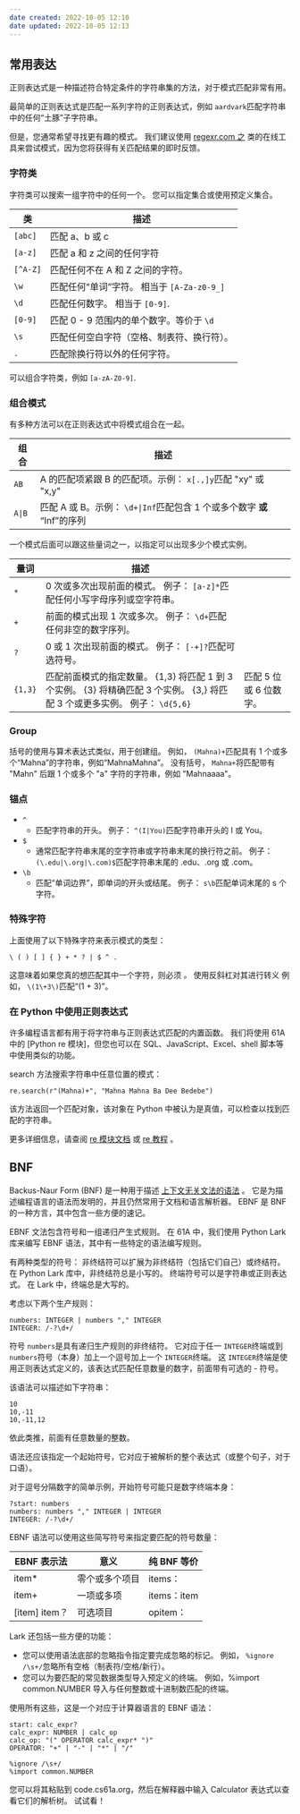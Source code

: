 ```yaml
---
date created: 2022-10-05 12:10
date updated: 2022-10-05 12:13
---
```


## 常用表达

正则表达式是一种描述符合特定条件的字符串集的方法，对于模式匹配非常有用。

最简单的正则表达式是匹配一系列字符的正则表达式，例如 `aardvark`匹配字符串中的任何“土豚”子字符串。

但是，您通常希望寻找更有趣的模式。 我们建议使用 [regexr.com 之](https://regexr.com/) 类的在线工具来尝试模式，因为您将获得有关匹配结果的即时反馈。

### 字符类

字符类可以搜索一组字符中的任何一个。 您可以指定集合或使用预定义集合。

| 类        | 描述                             |
| -------- | ------------------------------ |
| `[abc]`  | 匹配 a、b 或 c                     |
| `[a-z]`  | 匹配 a 和 z 之间的任何字符               |
| `[^A-Z]` | 匹配任何不在 A 和 Z 之间的字符。            |
| `\w`     | 匹配任何“单词”字符。 相当于 `[A-Za-z0-9_]` |
| `\d`     | 匹配任何数字。 相当于 `[0-9]`.           |
| `[0-9]`  | 匹配 0 - 9 范围内的单个数字。等价于 `\d`     |
| `\s`     | 匹配任何空白字符（空格、制表符、换行符）。          |
| `.`      | 匹配除换行符以外的任何字符。                 |

可以组合字符类，例如 `[a-zA-Z0-9]`.

### 组合模式

有多种方法可以在正则表达式中将模式组合在一起。

| 组合     | 描述                                                  |
| ------ | --------------------------------------------------- |
| `AB`   | A 的匹配项紧跟 B 的匹配项。示例： `x[.,]y`匹配 "xy" 或 "x,y"         |
| `A\|B` | 匹配 A 或 B。示例： `\d+\|Inf`匹配包含 1 个或多个数字 **或** “Inf”的序列 |

一个模式后面可以跟这些量词之一，以指定可以出现多少个模式实例。

| 量词      | 描述                                                                                  |                |
| ------- | ----------------------------------------------------------------------------------- | -------------- |
| `*`     | 0 次或多次出现前面的模式。 例子： `[a-z]*`匹配任何小写字母序列或空字符串。                                         |                |
| `+`     | 前面的模式出现 1 次或多次。 例子： `\d+`匹配任何非空的数字序列。                                               |                |
| `?`     | 0 或 1 次出现前面的模式。 例子： `[-+]?`匹配可选符号。                                                  |                |
| `{1,3}` | 匹配前面模式的指定数量。 {1,3} 将匹配 1 到 3 个实例。 {3} 将精确匹配 3 个实例。 {3,} 将匹配 3 个或更多实例。 例子： `\d{5,6}` | 匹配 5 位或 6 位数字。 |

### Group

括号的使用与算术表达式类似，用于创建组。 例如， `(Mahna)+`匹配具有 1 个或多个“Mahna”的字符串，例如“MahnaMahna”。 没有括号， `Mahna+`将匹配带有 "Mahn" 后跟 1 个或多个 "a" 字符的字符串，例如 "Mahnaaaa"。

### 锚点

- `^`
  - 匹配字符串的开头。 例子： `^(I|You)`匹配字符串开头的 I 或 You。
- `$`
  - 通常匹配字符串末尾的空字符串或字符串末尾的换行符之前。 例子： `(\.edu|\.org|\.com)$`匹配字符串末尾的 .edu、.org 或 .com。
- `\b`
  - 匹配“单词边界”，即单词的开头或结尾。 例子： `s\b`匹配单词末尾的 s 个字符。

### 特殊字符

上面使用了以下特殊字符来表示模式的类型：

`\ ( ) [ ] { } + * ? | $ ^ .`

这意味着如果您真的想匹配其中一个字符，则必须 _。_ 使用反斜杠对其进行转义 例如， `\(1\+3\)`匹配“(1 + 3)”。

### 在 Python 中使用正则表达式

许多编程语言都有用于将字符串与正则表达式匹配的内置函数。 我们将使用 61A 中的 [Python re 模块]，但您也可以在 SQL、JavaScript、Excel、shell 脚本等中使用类似的功能。

search 方法搜索字符串中任意位置的模式：

`re.search(r"(Mahna)+", "Mahna Mahna Ba Dee Bedebe")`

该方法返回一个匹配对象，该对象在 Python 中被认为是真值，可以检查以找到匹配的字符串。

更多详细信息，请查阅 [re 模块文档](https://docs.python.org/3/library/re.html) 或 [re 教程](https://docs.python.org/3/howto/regex.html) 。

## BNF

Backus-Naur Form (BNF) 是一种用于描述 [上下文无关文法的语法](https://en.wikipedia.org/wiki/Context-free_grammar) 。 它是为描述编程语言的语法而发明的，并且仍然常用于文档和语言解析器。 EBNF 是 BNF 的一种方言，其中包含一些方便的速记。

EBNF 文法包含符号和一组递归产生式规则。 在 61A 中，我们使用 Python Lark 库来编写 EBNF 语法，其中有一些特定的语法编写规则。

有两种类型的符号： 非终结符可以扩展为非终结符（包括它们自己）或终结符。 在 Python Lark 库中，非终结符总是小写的。 终端符号可以是字符串或正则表达式。 在 Lark 中，终端总是大写的。

考虑以下两个生产规则：

```
numbers: INTEGER | numbers "," INTEGER
INTEGER: /-?\d+/
```

符号 `numbers`是具有递归生产规则的非终结符。 它对应于任一 `INTEGER`终端或到 `numbers`符号（本身）加上一个逗号加上一个 `INTEGER`终端。 这 `INTEGER`终端是使用正则表达式定义的，该表达式匹配任意数量的数字，前面带有可选的 - 符号。

该语法可以描述如下字符串：

```
10
10,-11
10,-11,12
```

依此类推，前面有任意数量的整数。

语法还应该指定一个起始符号，它对应于被解析的整个表达式（或整个句子，对于口语）。

对于逗号分隔数字的简单示例，开始符号可能只是数字终端本身：

```
?start: numbers
numbers: numbers "," INTEGER | INTEGER
INTEGER: /-?\d+/
```

EBNF 语法可以使用这些简写符号来指定要匹配的符号数量：

| EBNF 表示法     | 意义      | 纯 BNF 等价                |
| ------------ | ------- | ----------------------- |
| item*        | 零个或多个项目 | items：| items item      |
| item+        | 一项或多项   | items：item | items item |
| [item] item？ | 可选项目    | opitem：| item           |

Lark 还包括一些方便的功能：

- 您可以使用语法底部的忽略指令指定要完成忽略的标记。 例如， `%ignore /\s+/`忽略所有空格（制表符/空格/新行）。
- 您可以为要匹配的常见数据类型导入预定义的终端。 例如，%import common.NUMBER 导入与任何整数或十进制数匹配的终端。

使用所有这些，这是一个对应于计算器语言的 EBNF 语法：

```
start: calc_expr?
calc_expr: NUMBER | calc_op
calc_op: "(" OPERATOR calc_expr* ")"
OPERATOR: "+" | "-" | "*" | "/"

%ignore /\s+/
%import common.NUMBER
```

您可以将其粘贴到 code.cs61a.org，然后在解释器中输入 Calculator 表达式以查看它们的解析树。 试试看！
